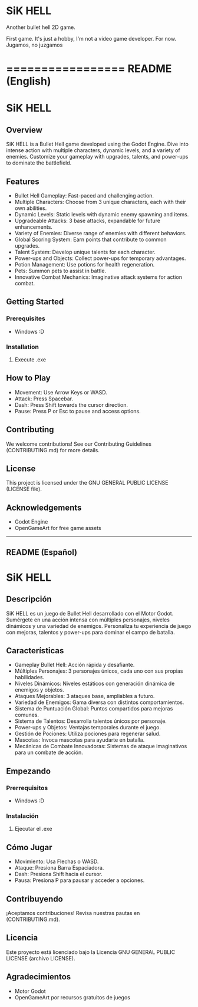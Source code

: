 # SiK HELL

Another bullet hell 2D game.

First game. It's just a hobby, I'm not a video game developer. For now.
Jugamos, no juzgamos 

=================
README (English)
=================

# SiK HELL

## Overview

SiK HELL is a Bullet Hell game developed using the Godot Engine. Dive into intense action with multiple characters, dynamic levels, and a variety of enemies. Customize your gameplay with upgrades, talents, and power-ups to dominate the battlefield.

## Features

- Bullet Hell Gameplay: Fast-paced and challenging action.
- Multiple Characters: Choose from 3 unique characters, each with their own abilities.
- Dynamic Levels: Static levels with dynamic enemy spawning and items.
- Upgradeable Attacks: 3 base attacks, expandable for future enhancements.
- Variety of Enemies: Diverse range of enemies with different behaviors.
- Global Scoring System: Earn points that contribute to common upgrades.
- Talent System: Develop unique talents for each character.
- Power-ups and Objects: Collect power-ups for temporary advantages.
- Potion Management: Use potions for health regeneration.
- Pets: Summon pets to assist in battle.
- Innovative Combat Mechanics: Imaginative attack systems for action combat.

## Getting Started

### Prerequisites

- Windows :D

### Installation

1. Execute .exe

## How to Play

- Movement: Use Arrow Keys or WASD.
- Attack: Press Spacebar.
- Dash: Press Shift towards the cursor direction.
- Pause: Press P or Esc to pause and access options.

## Contributing

We welcome contributions! See our Contributing Guidelines (CONTRIBUTING.md) for more details.

## License

This project is licensed under the GNU GENERAL PUBLIC LICENSE (LICENSE file).

## Acknowledgements

- Godot Engine
- OpenGameArt for free game assets

--------------------------
README (Español)
--------------------------

# SiK HELL

## Descripción

SiK HELL es un juego de Bullet Hell desarrollado con el Motor Godot. Sumérgete en una acción intensa con múltiples personajes, niveles dinámicos y una variedad de enemigos. Personaliza tu experiencia de juego con mejoras, talentos y power-ups para dominar el campo de batalla.

## Características

- Gameplay Bullet Hell: Acción rápida y desafiante.
- Múltiples Personajes: 3 personajes únicos, cada uno con sus propias habilidades.
- Niveles Dinámicos: Niveles estáticos con generación dinámica de enemigos y objetos.
- Ataques Mejorables: 3 ataques base, ampliables a futuro.
- Variedad de Enemigos: Gama diversa con distintos comportamientos.
- Sistema de Puntuación Global: Puntos compartidos para mejoras comunes.
- Sistema de Talentos: Desarrolla talentos únicos por personaje.
- Power-ups y Objetos: Ventajas temporales durante el juego.
- Gestión de Pociones: Utiliza pociones para regenerar salud.
- Mascotas: Invoca mascotas para ayudarte en batalla.
- Mecánicas de Combate Innovadoras: Sistemas de ataque imaginativos para un combate de acción.

## Empezando

### Prerrequisitos

- Windows :D

### Instalación

1. Ejecutar el .exe

## Cómo Jugar

- Movimiento: Usa Flechas o WASD.
- Ataque: Presiona Barra Espaciadora.
- Dash: Presiona Shift hacia el cursor.
- Pausa: Presiona P para pausar y acceder a opciones.

## Contribuyendo

¡Aceptamos contribuciones! Revisa nuestras pautas en (CONTRIBUTING.md).

## Licencia

Este proyecto está licenciado bajo la Licencia GNU GENERAL PUBLIC LICENSE (archivo LICENSE).

## Agradecimientos

- Motor Godot
- OpenGameArt por recursos gratuitos de juegos
